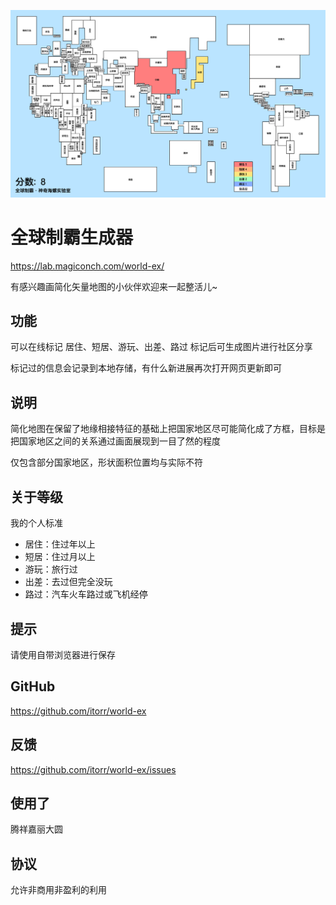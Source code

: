 ![全球制霸生成器](cover.png)
# 全球制霸生成器

https://lab.magiconch.com/world-ex/

有感兴趣画简化矢量地图的小伙伴欢迎来一起整活儿~ 

## 功能
可以在线标记 居住、短居、游玩、出差、路过 标记后可生成图片进行社区分享

标记过的信息会记录到本地存储，有什么新进展再次打开网页更新即可

## 说明
简化地图在保留了地缘相接特征的基础上把国家地区尽可能简化成了方框，目标是把国家地区之间的关系通过画面展现到一目了然的程度

仅包含部分国家地区，形状面积位置均与实际不符

## 关于等级

我的个人标准

 - 居住：住过年以上
 - 短居：住过月以上
 - 游玩：旅行过
 - 出差：去过但完全没玩
 - 路过：汽车火车路过或飞机经停

## 提示
请使用自带浏览器进行保存

## GitHub
https://github.com/itorr/world-ex

## 反馈
https://github.com/itorr/world-ex/issues

## 使用了
腾祥嘉丽大圆

## 协议
允许非商用非盈利的利用
